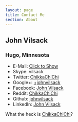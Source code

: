 ```yaml
---
layout: page
title: Contact Me
section: About
---
```


<h2>John Vilsack</h2>
<h3>Hugo, Minnesota</h3>

<ul>
	<li>E-Mail: <a href="javascript:alert('vilsack /\\T gmail.com')">Click to Show</a></li>
	<li>Skype: vilsack</li>
	<li>Twitter: <a href="https://twitter.com/ChikkaChiChi" target="_blank">ChikkaChiChi</a></li>
	<li>Google+: <a href="https://plus.google.com/u/0/+johnvilsack" target="_blank">+johnvilsack</a></li>
	<li>Facebook: <a href="https://www.facebook.com/vilsack" target="_blank">John Vilsack</a></li>
	<li>Reddit: <a href="http://www.reddit.com/user/chikkachichi" target="_blank">ChikkaChiChi</a></li>
	<li>Github: <a href="https://github.com/johnvilsack" target="_blank">johnvilsack</a></li>
	<li>LinkedIn: <a href="https://www.linkedin.com/profile/view?id=25350438" target="_blank">John Vilsack</a></li>
</ul>

<p>What the heck is <a href="ChikkaChiChi">ChikkaChiChi</a>?</p>